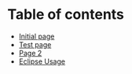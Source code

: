 # Table of contents

* [Initial page](README.md)
* [Test page](test-page.md)
* [Page 2](page-2.md)
* [Eclipse Usage](eclipse-usage.md)

